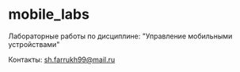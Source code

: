 # mobile_labs
 Лабораторные работы по дисциплине: "Управление мобильными устройствами"

 Контакты: sh.farrukh99@mail.ru
